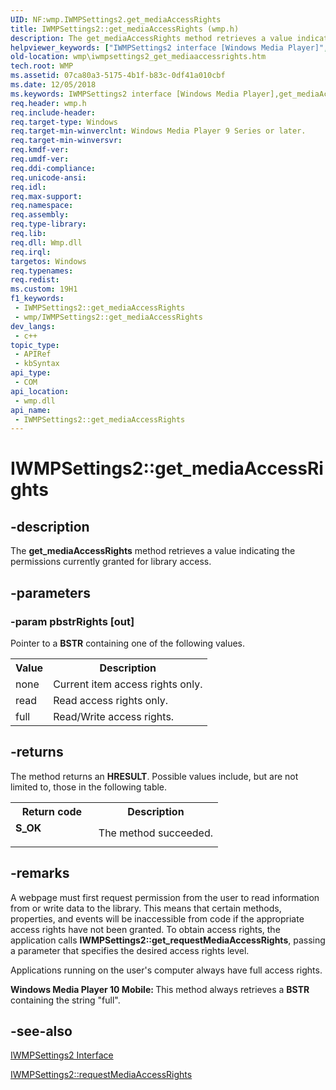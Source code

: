 ```yaml
---
UID: NF:wmp.IWMPSettings2.get_mediaAccessRights
title: IWMPSettings2::get_mediaAccessRights (wmp.h)
description: The get_mediaAccessRights method retrieves a value indicating the permissions currently granted for library access.
helpviewer_keywords: ["IWMPSettings2 interface [Windows Media Player]","get_mediaAccessRights method","IWMPSettings2.get_mediaAccessRights","IWMPSettings2::get_mediaAccessRights","IWMPSettings2get_mediaAccessRights","get_mediaAccessRights","get_mediaAccessRights method [Windows Media Player]","get_mediaAccessRights method [Windows Media Player]","IWMPSettings2 interface","wmp.iwmpsettings2_get_mediaaccessrights","wmp/IWMPSettings2::get_mediaAccessRights"]
old-location: wmp\iwmpsettings2_get_mediaaccessrights.htm
tech.root: WMP
ms.assetid: 07ca80a3-5175-4b1f-b83c-0df41a010cbf
ms.date: 12/05/2018
ms.keywords: IWMPSettings2 interface [Windows Media Player],get_mediaAccessRights method, IWMPSettings2.get_mediaAccessRights, IWMPSettings2::get_mediaAccessRights, IWMPSettings2get_mediaAccessRights, get_mediaAccessRights, get_mediaAccessRights method [Windows Media Player], get_mediaAccessRights method [Windows Media Player],IWMPSettings2 interface, wmp.iwmpsettings2_get_mediaaccessrights, wmp/IWMPSettings2::get_mediaAccessRights
req.header: wmp.h
req.include-header: 
req.target-type: Windows
req.target-min-winverclnt: Windows Media Player 9 Series or later.
req.target-min-winversvr: 
req.kmdf-ver: 
req.umdf-ver: 
req.ddi-compliance: 
req.unicode-ansi: 
req.idl: 
req.max-support: 
req.namespace: 
req.assembly: 
req.type-library: 
req.lib: 
req.dll: Wmp.dll
req.irql: 
targetos: Windows
req.typenames: 
req.redist: 
ms.custom: 19H1
f1_keywords:
 - IWMPSettings2::get_mediaAccessRights
 - wmp/IWMPSettings2::get_mediaAccessRights
dev_langs:
 - c++
topic_type:
 - APIRef
 - kbSyntax
api_type:
 - COM
api_location:
 - wmp.dll
api_name:
 - IWMPSettings2::get_mediaAccessRights
---
```


# IWMPSettings2::get_mediaAccessRights


## -description

The <b>get_mediaAccessRights</b> method retrieves a value indicating the permissions currently granted for library access.

## -parameters

### -param pbstrRights [out]

Pointer to a <b>BSTR</b> containing one of the following values.

<table>
<tr>
<th>Value
                </th>
<th>Description
                </th>
</tr>
<tr>
<td>none</td>
<td>Current item access rights only.</td>
</tr>
<tr>
<td>read</td>
<td>Read access rights only.</td>
</tr>
<tr>
<td>full</td>
<td>Read/Write access rights.</td>
</tr>
</table>

## -returns

The method returns an <b>HRESULT</b>. Possible values include, but are not limited to, those in the following table.

<table>
<tr>
<th>Return code</th>
<th>Description</th>
</tr>
<tr>
<td width="40%">
<dl>
<dt><b>S_OK</b></dt>
</dl>
</td>
<td width="60%">
The method succeeded.

</td>
</tr>
</table>

## -remarks

A webpage must first request permission from the user to read information from or write data to the library. This means that certain methods, properties, and events will be inaccessible from code if the appropriate access rights have not been granted. To obtain access rights, the application calls <b>IWMPSettings2::get_requestMediaAccessRights</b>, passing a parameter that specifies the desired access rights level.

Applications running on the user's computer always have full access rights.

<b>Windows Media Player 10 Mobile: </b>This method always retrieves a <b>BSTR</b> containing the string "full".

## -see-also

<a href="/windows/desktop/api/wmp/nn-wmp-iwmpsettings2">IWMPSettings2 Interface</a>



<a href="/windows/desktop/api/wmp/nf-wmp-iwmpsettings2-requestmediaaccessrights">IWMPSettings2::requestMediaAccessRights</a>

